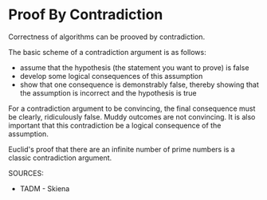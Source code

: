 # Proof By Contradiction

Correctness of algorithms can be prooved by contradiction.

The basic scheme of a contradiction argument is as follows:
* assume that the hypothesis (the statement you want to prove) is false
* develop some logical consequences of this assumption
* show that one consequence is demonstrably false, thereby showing that the assumption is incorrect and the hypothesis is true

For a contradiction argument to be convincing, the final consequence must be clearly, ridiculously false. Muddy outcomes are not convincing. It is also important that this contradiction be a logical consequence of the assumption.

Euclid's proof that there are an infinite number of prime numbers is a classic contradiction argument.

SOURCES:
* TADM - Skiena